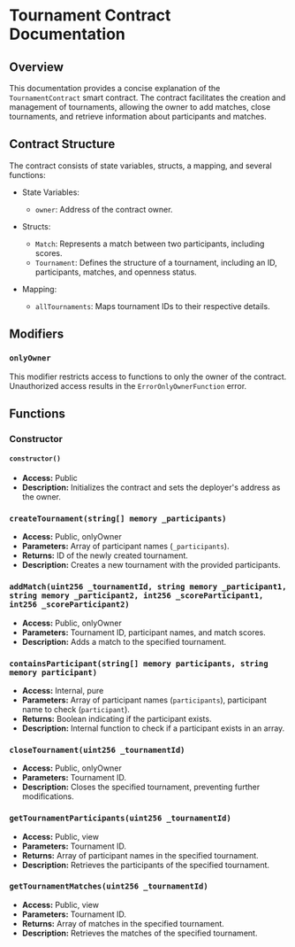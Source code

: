 # Tournament Contract Documentation

## Overview

This documentation provides a concise explanation of the `TournamentContract` smart contract. The contract facilitates the creation and management of tournaments, allowing the owner to add matches, close tournaments, and retrieve information about participants and matches.

## Contract Structure

The contract consists of state variables, structs, a mapping, and several functions:

- State Variables:
  - `owner`: Address of the contract owner.

- Structs:
  - `Match`: Represents a match between two participants, including scores.
  - `Tournament`: Defines the structure of a tournament, including an ID, participants, matches, and openness status.

- Mapping:
  - `allTournaments`: Maps tournament IDs to their respective details.

## Modifiers

### `onlyOwner`

This modifier restricts access to functions to only the owner of the contract. Unauthorized access results in the `ErrorOnlyOwnerFunction` error.

## Functions

### Constructor

#### `constructor()`

- **Access:** Public
- **Description:** Initializes the contract and sets the deployer's address as the owner.

### `createTournament(string[] memory _participants)`

- **Access:** Public, onlyOwner
- **Parameters:** Array of participant names (`_participants`).
- **Returns:** ID of the newly created tournament.
- **Description:** Creates a new tournament with the provided participants.

### `addMatch(uint256 _tournamentId, string memory _participant1, string memory _participant2, int256 _scoreParticipant1, int256 _scoreParticipant2)`

- **Access:** Public, onlyOwner
- **Parameters:** Tournament ID, participant names, and match scores.
- **Description:** Adds a match to the specified tournament.

### `containsParticipant(string[] memory participants, string memory participant)`

- **Access:** Internal, pure
- **Parameters:** Array of participant names (`participants`), participant name to check (`participant`).
- **Returns:** Boolean indicating if the participant exists.
- **Description:** Internal function to check if a participant exists in an array.

### `closeTournament(uint256 _tournamentId)`

- **Access:** Public, onlyOwner
- **Parameters:** Tournament ID.
- **Description:** Closes the specified tournament, preventing further modifications.

### `getTournamentParticipants(uint256 _tournamentId)`

- **Access:** Public, view
- **Parameters:** Tournament ID.
- **Returns:** Array of participant names in the specified tournament.
- **Description:** Retrieves the participants of the specified tournament.

### `getTournamentMatches(uint256 _tournamentId)`

- **Access:** Public, view
- **Parameters:** Tournament ID.
- **Returns:** Array of matches in the specified tournament.
- **Description:** Retrieves the matches of the specified tournament.